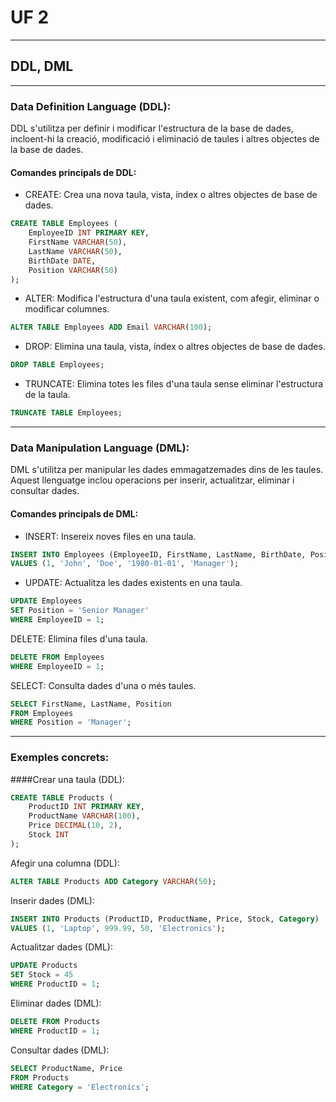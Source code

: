 # UF 2

***

## DDL, DML 

***

### Data Definition Language (DDL): 
DDL s'utilitza per definir i modificar l'estructura de la base de dades, incloent-hi la creació, modificació i eliminació de taules i altres objectes de la base de dades.

#### Comandes principals de DDL:

* CREATE: Crea una nova taula, vista, índex o altres objectes de base de dades.
```sql
CREATE TABLE Employees (
    EmployeeID INT PRIMARY KEY,
    FirstName VARCHAR(50),
    LastName VARCHAR(50),
    BirthDate DATE,
    Position VARCHAR(50)
);
```

* ALTER: Modifica l'estructura d'una taula existent, com afegir, eliminar o modificar columnes.

```sql
ALTER TABLE Employees ADD Email VARCHAR(100);
```

* DROP: Elimina una taula, vista, índex o altres objectes de base de dades.

```sql
DROP TABLE Employees;
```

* TRUNCATE: Elimina totes les files d'una taula sense eliminar l'estructura de la taula.
```sql
TRUNCATE TABLE Employees;
```

***

### Data Manipulation Language (DML):
DML s'utilitza per manipular les dades emmagatzemades dins de les taules. Aquest llenguatge inclou operacions per inserir, actualitzar, eliminar i consultar dades.

#### Comandes principals de DML:

* INSERT: Insereix noves files en una taula.
```sql
INSERT INTO Employees (EmployeeID, FirstName, LastName, BirthDate, Position)
VALUES (1, 'John', 'Doe', '1980-01-01', 'Manager');
```

* UPDATE: Actualitza les dades existents en una taula.
```sql
UPDATE Employees
SET Position = 'Senior Manager'
WHERE EmployeeID = 1;
```

DELETE: Elimina files d'una taula.
```sql
DELETE FROM Employees
WHERE EmployeeID = 1;
```

SELECT: Consulta dades d'una o més taules.
```sql
SELECT FirstName, LastName, Position
FROM Employees
WHERE Position = 'Manager';
```

***

### Exemples concrets:

####Crear una taula (DDL):
```sql
CREATE TABLE Products (
    ProductID INT PRIMARY KEY,
    ProductName VARCHAR(100),
    Price DECIMAL(10, 2),
    Stock INT
);
```

Afegir una columna (DDL):
```sql
ALTER TABLE Products ADD Category VARCHAR(50);
```

Inserir dades (DML):
```sql
INSERT INTO Products (ProductID, ProductName, Price, Stock, Category)
VALUES (1, 'Laptop', 999.99, 50, 'Electronics');
```

Actualitzar dades (DML):
```sql
UPDATE Products
SET Stock = 45
WHERE ProductID = 1;
```

Eliminar dades (DML):
```sql
DELETE FROM Products
WHERE ProductID = 1;
```

Consultar dades (DML):
```sql
SELECT ProductName, Price
FROM Products
WHERE Category = 'Electronics';
```
